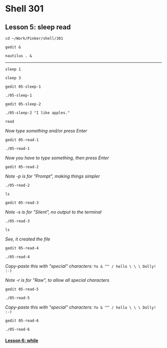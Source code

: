 # Shell 301
## Lesson 5: sleep read

`cd ~/Work/Pinker/shell/301`

`gedit &`

`nautilus . &`
___

`sleep 1`

`sleep 3`

`gedit 05-sleep-1`

`./05-sleep-1`

`gedit 05-sleep-2`

`./05-sleep-2 "I like apples."`

`read`

*Now type something and/or press Enter*

`gedit 05-read-1`

`./05-read-1`

*Now you have to type something, then press Enter*

`gedit 05-read-2`

*Note -p is for "Prompt", making things simpler*

`./05-read-2`

`ls`

`gedit 05-read-3`

*Note -s is for "Silent", no output to the terminal*

`./05-read-3`

`ls`

*See, it created the file*

`gedit 05-read-4`

`./05-read-4`

*Copy-paste this with "special" characters:* `Yo & ^^ / hello \ \ \ Dolly! :-)`

*Note -r is for "Raw", to allow all special characters*

`gedit 05-read-5`

`./05-read-5`

*Copy-paste this with "special" characters:* `Yo & ^^ / hello \ \ \ Dolly! :-)`

`gedit 05-read-6`

`./05-read-6`

#### [Lesson 6: while](https://github.com/inkVerb/pinker/blob/master/301-shell/Lesson-06.md)
